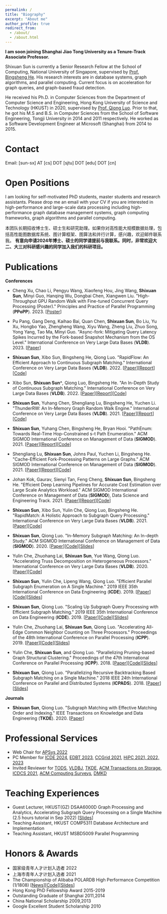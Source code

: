 ```yaml
---
permalink: /
title: "Biography"
excerpt: "About me"
author_profile: true
redirect_from: 
  - /about/
  - /about.html
---
```


**I am soon joining Shanghai Jiao Tong University as a Tenure-Track Associate Professor.**

Shixuan Sun is currently a Senior Research Fellow at the School of Computing, National University of Singapore, supervised by [Prof. Bingsheng He](https://www.comp.nus.edu.sg/~hebs/).
His research interests are in database systems, graph algorithms, and parallel computing. Current focus is on acceleration for graph queries, and graph-based fraud detection.

He received his Ph.D. in Computer Sciences from the Department of Computer Science and Engineering, Hong Kong University of Science and Technology (HKUST) in 2020,
supervised by [Prof. Qiong Luo](http://www.cs.ust.hk/~luo/). Prior to that, he got his M.S and B.S. in Computer Sciences from the School of Software Engineering,
Tongji University in 2014 and 2011 respectively. He worked as a Software Development Engineer at Microsoft (Shanghai) from 2014 to 2015.

Contact
======
Email: [sun-sx] AT [cs] DOT [sjtu] DOT [edu] DOT [cn]

Open Positions
======
I am looking for self-motivated PhD students, master students and research assistants. Please drop me an email with your CV if you are interested in high-performance and large-scale data processing including high-performance graph database management systems, graph computing frameworks, graph algorithms and parallel computing.

本团队长期招收博士生、硕士生和研究助理。如果你对高性能大规模数据处理，包括高性能图数据库系统、图计算框架、图算法和并行计算，感兴趣，欢迎邮件联系我。
**有意向申请2024年博士、硕士的同学请提前与我联系。同时，非常欢迎大二、大三对科研感兴趣的同学加入我们的科研项目。**

Publications
======

**Conferences**

* Cheng Xu, Chao Li, Pengyu Wang, Xiaofeng Hou, Jing Wang, **Shixuan Sun**, Minyi Guo, Hanqing Wu, Dongbai Chen, Xiangwen Liu. "High-Throughput GPU Random Walk with Fine-tuned Concurrent Query Processing (Poster)." Principles and Practice of Parallel Programming (**PPoPP**). 2023. [[Poster](https://dl.acm.org/doi/abs/10.1145/3572848.3577482)]

* Pu Pang, Gang Deng, Kaihao Bai, Quan Chen, **Shixuan Sun**, Bo Liu, Yu Xu, Hongbo Yao, Zhengheng Wang, Xiyu Wang, Zheng Liu, Zhuo Song, Yong Yang, Tao Ma, Minyi Guo. "Async-fork: Mitigating Query Latency Spikes Incurred by the Fork-based Snapshot Mechanism from the OS Level." International Conference on Very Large Data Bases (**VLDB**). 2023. [[Paper](https://dl.acm.org/doi/abs/10.14778/3579075.3579079)]

* **Shixuan Sun**, Xibo Sun, Bingsheng He, Qiong Luo. "RapidFlow: An Efficient Approach to Continuous Subgraph Matching." International Conference on Very Large Data Bases (**VLDB**). 2022. [[Paper](https://www.vldb.org/pvldb/vol15/p2415-sun.pdf)][[Report](/files/VLDB2022_RapidFlow_Report.pdf)][[Code](https://github.com/shixuansun/RapidFlow)]

* Xibo Sun, **Shixuan Sun^**, Qiong Luo, Bingsheng He. "An In-Depth Study of Continuous Subgraph Matching." International Conference on Very Large Data Bases (**VLDB**). 2022. [[Paper](https://www.vldb.org/pvldb/vol15/p1403-sun.pdf)][[Report](https://arxiv.org/abs/2203.06913)][[Code](https://github.com/RapidsAtHKUST/ContinuousSubgraphMatching)]

* **Shixuan Sun**, Yuhang Chen, Shengliang Lu, Bingsheng He, Yuchen Li. "ThunderRW: An In-Memory Graph Random Walk Engine." International Conference on Very Large Data Bases (**VLDB**). 2021. [[Paper](http://vldb.org/pvldb/vol14/p1992-sun.pdf)][[Report](https://arxiv.org/abs/2107.11983)][[Code](https://github.com/Xtra-Computing/ThunderRW)]

* **Shixuan Sun**, Yuhang Chen, Bingsheng He, Bryan Hooi. "PathEnum: Towards Real-Time Hop-Constrained s-t Path Enumeration." ACM SIGMOD International Conference on Management of Data (**SIGMOD**). 2021. [[Paper](https://dl.acm.org/doi/abs/10.1145/3448016.3457290)][[Report](https://arxiv.org/pdf/2103.11137.pdf)][[Code](https://github.com/Xtra-Computing/PathEnum)]

* Shengliang Lu, **Shixuan Sun**, Johns Paul, Yuchen Li, Bingsheng He. "Cache-Efficient Fork-Processing Patterns on Large Graphs." ACM SIGMOD International Conference on Management of Data (**SIGMOD**). 2021. [[Paper](https://dl.acm.org/doi/abs/10.1145/3448016.3457253)][[Report](https://arxiv.org/pdf/2103.14915.pdf)][[Code](https://github.com/Xtra-Computing/ForkGraph)]

* Johan Kok, Gaurav, Sienyi Tan, Feng Cheng, **Shixuan Sun**, Bingsheng He. "Efficient Deep Learning Pipelines for Accurate Cost Estimation over Large Scale Analytics Workload." ACM SIGMOD International Conference on Management of Data (**SIGMOD**), Data Science and Engineering Track. 2021. [[Paper](https://dl.acm.org/doi/abs/10.1145/3448016.3457546)][[Report](https://arxiv.org/pdf/2103.12465.pdf)][[Code](https://github.com/grab/grab-query-traces)]

* **Shixuan Sun**, Xibo Sun, Yulin Che, Qiong Luo, Bingsheng He. "RapidMatch: A Holistic Approach to Subgraph Query Processing." International Conference on Very Large Data Bases (**VLDB**). 2021. [[Paper](/files/VLDB21-RapidMatch.pdf)][[Code](https://github.com/RapidsAtHKUST/RapidMatch)]

* **Shixuan Sun**, Qiong Luo. "In-Memory Subgraph Matching: An In-depth Study." ACM SIGMOD International Conference on Management of Data (**SIGMOD**). 2020. [[Paper](/files/SIGMOD20-Study.pdf)][[Code](https://github.com/RapidsAtHKUST/SubgraphMatching)][[Slides](/files/SIGMOD20-Study-Slides.pdf)]

* Yulin Che, Zhuohang Lai, **Shixuan Sun**, Yue Wang, Qiong Luo. "Accelerating Truss Decomposition on Heterogeneous Processors." International Conference on Very Large Data Bases (**VLDB**).  2020. [[Paper](/files/VLDB20-AccTD.pdf)][[Code](https://github.com/RapidsAtHKUST/AccTrussDecomposition)]

* **Shixuan Sun**, Yulin Che, Lipeng Wang, Qiong Luo. "Efficient Parallel Subgraph Enumeration on A Single Machine." 2019 IEEE 35th International Conference on Data Engineering (**ICDE**). 2019. [[Paper](/files/ICDE19-LIGHT.pdf)][[Code](https://github.com/RapidsAtHKUST/LIGHT)][[Slides](/files/ICDE19-LIGHT-Slides.pdf)]

* **Shixuan Sun**, Qiong Luo. "Scaling Up Subgraph Query Processing with Efficient Subgraph Matching." 2019 IEEE 35th International Conference on Data Engineering (**ICDE**). 2019. [[Paper](/files/ICDE19-vcFV.pdf)][[Code](https://github.com/RapidsAtHKUST/SubgraphContainment)][[Slides](/files/ICDE19-vcFV-Slides.pdf)]

* Yulin Che, Zhuohang Lai, **Shixuan Sun**, Qiong Luo. "Accelerating All-Edge Common Neighbor Counting on Three Processors." Proceedings of the 48th International Conference on Parallel Processing (**ICPP**). 2019. [[Paper](/files/ICPP19-AccNC.pdf)][[Code](https://github.com/RapidsAtHKUST/AccTriCnt)][[Slides](/files/ICPP19-AccNC-Slides.pdf)]

* Yulin Che, **Shixuan Sun**, and Qiong Luo. "Parallelizing Pruning-based Graph Structural Clustering." Proceedings of the 47th International Conference on Parallel Processing (**ICPP**). 2018. [[Paper](/files/ICPP18-ppScan.pdf)][[Code](https://github.com/RapidsAtHKUST/ppSCAN)][[Slides](/files/ICPP18-ppScan-Slides.pdf)]

* **Shixuan Sun**, Qiong Luo. "Parallelizing Recursive Backtracking Based Subgraph Matching on a Single Machine." 2018 IEEE 24th International Conference on Parallel and Distributed Systems (**ICPADS**). 2018.  [[Paper](/files/ICPADS18-PSM.pdf)][[Slides](/files/ICPADS18-PSM-Slides.pdf)]

**Journals**

* **Shixuan Sun**, Qiong Luo. "Subgraph Matching with Effective Matching Order and Indexing." IEEE Transactions on Knowledge and Data Engineering (**TKDE**). 2020. [[Paper](/files/TKDE20-VC.pdf)]


Professional Services
======
* Web Chair for [APSys 2022](https://apsys2022.comp.nus.edu.sg/)
* PC Member for [ICDE 2024](https://icde2024.github.io/index.html), [EDBT 2023](http://edbticdt2023.cs.uoi.gr/), [CCGrid 2021](http://cloudbus.org/ccgrid2021/), [HiPC 2021, 2022, 2023](https://hipc.org/)
* Invited Reviewer for [TODS](https://dl.acm.org/journal/tods), [VLDBJ](https://vldb.org/vldb_journal/), [TKDE](https://www.computer.org/csdl/journal/tk), [ACM Transactions on Storage](https://dl.acm.org/journal/tos), [ICDCS 2021](https://icdcs2021.us/), [ACM Computing Surveys](https://dl.acm.org/journal/csur), [DMKD](https://www.springer.com/journal/10618)

Teaching Experiences
======
* Guest Lecturer, HKUST(GZ) DSAA6000D Graph Processing and Analytics, Accelerating Subgraph Query Processing on a Single Machine (2.5 hours tutorial in Sep 2022) [[Slides](/files/20220921_HKUSTGZ_SubgraphQueryProcessing.pdf)]
* Teaching Assistant, HKUST COMP5311 Database Architecture and Implementation
* Teaching Assistant, HKUST MSBD5009 Parallel Programming

Honors & Awards
======
* 国家级青年人才计划入选者 2022
* 上海市青年人才计划入选者 2021 
* The Championship of Alibaba POLARDB High Performance Competition (1/1808) [[News](https://www.cse.ust.hk/News/POLARDB2018/)][[Code](https://github.com/RapidsAtHKUST/EngineRaceRapids)][[Slides](/files/2019-POLARDB.pdf)]
* Hong Kong PhD Fellowship Award 2015-2019
* Outstanding Graduate of Shanghai 2011,2014
* China National Scholarship 2009,2013
* Google Excellent Student Scholarship 2010

<br/><br/>

<script type='text/javascript' id='clustrmaps' src='//cdn.clustrmaps.com/map_v2.js?cl=ffffff&w=300&t=n&d=_R5Af3d1jiKPmFVsrq20iSKbYAWkN9-vhZccr98x6Ao&co=2d78ad&ct=ffffff&cmo=3acc3a&cmn=ff5353'></script>
